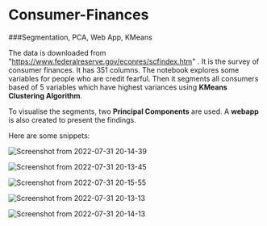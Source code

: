 # Consumer-Finances

###Segmentation, PCA, Web App, KMeans

The data is downloaded from "https://www.federalreserve.gov/econres/scfindex.htm" . It is the survey of consumer finances. It has 351 columns. 
The notebook explores some variables for people who are credit fearful. Then it segments all consumers based of 5 variables which have highest variances
using **KMeans Clustering Algorithm**.

To visualise the segments, two **Principal Components** are used. 
A **webapp** is also created to present the findings.

Here are some snippets:

![Screenshot from 2022-07-31 20-14-39](https://user-images.githubusercontent.com/90312228/182031755-4f9ae6e1-6a04-4632-9e74-66ffb92074c0.png)


![Screenshot from 2022-07-31 20-13-45](https://user-images.githubusercontent.com/90312228/182031777-ecc8ccd2-c110-4252-aeae-be334e8c7f83.png)

![Screenshot from 2022-07-31 20-15-55](https://user-images.githubusercontent.com/90312228/182031799-1f0d3529-06dd-4e53-bc0d-694d847de264.png)

![Screenshot from 2022-07-31 20-13-13](https://user-images.githubusercontent.com/90312228/182031807-11fe7e26-c535-4d25-8660-c318a265c8c9.png)

![Screenshot from 2022-07-31 20-14-13](https://user-images.githubusercontent.com/90312228/182031824-51d378fe-ae8a-449b-9951-ff035c341edd.png)
